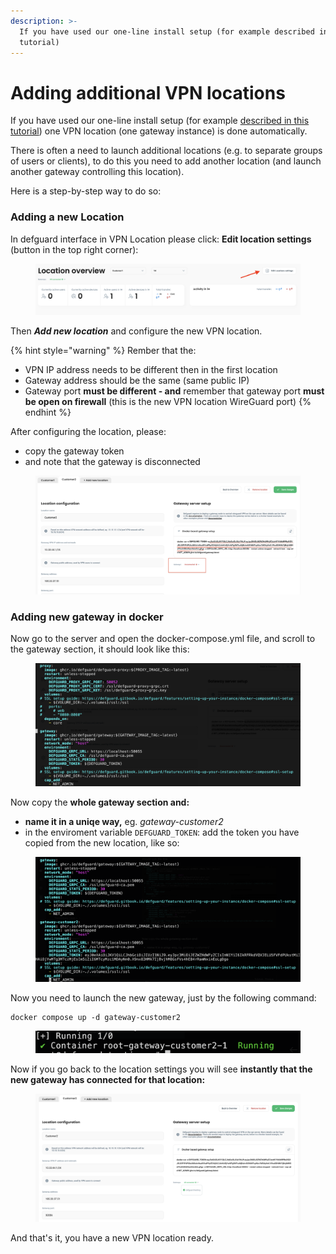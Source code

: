 ```yaml
---
description: >-
  If you have used our one-line install setup (for example described in this
  tutorial)
---
```


# Adding additional VPN locations

If you have used our one-line install setup (for example [described in this tutorial](./)) one VPN location (one gateway instance) is done automatically.

There is often a need to launch additional locations (e.g. to separate groups of users or clients), to do this you need to add another location (and launch another gateway controlling this location).

Here is a step-by-step way to do so:

### Adding a new Location

In defguard interface in VPN Location please click: **Edit location settings** (button in the top right corner):

<figure><img src="../../.gitbook/assets/Screenshot 2024-08-15 at 21.40.38.png" alt=""><figcaption></figcaption></figure>

Then _**Add new location**_ and configure the new VPN location.

{% hint style="warning" %}
Rember that the:

* VPN IP address needs to be different then in the first location
* Gateway address should be the same (same public IP)
* Gateway port **must be different - and** remember that gateway port **must be open on firewall** (this is the new VPN location WireGuard port)
{% endhint %}

After configuring the location, please:

* copy the gateway token
* and note that the gateway is disconnected

<figure><img src="../../.gitbook/assets/Screenshot 2024-08-15 at 21.28.25.png" alt=""><figcaption></figcaption></figure>

### Adding new gateway in docker

Now go to the server and open the docker-compose.yml file, and scroll to the gateway section, it should look like this:

<figure><img src="../../.gitbook/assets/docker-gw1.png" alt=""><figcaption></figcaption></figure>

Now copy the **whole gateway section and:**

* **name it in a uniqe way,** eg. _gateway-customer2_&#x20;
* in the enviroment variable `DEFGUARD_TOKEN`: add the token you have copied from the new location, like so:

<figure><img src="../../.gitbook/assets/Screenshot 2024-08-15 at 21.52.19.png" alt=""><figcaption></figcaption></figure>

Now you need to launch the new gateway, just by the following command:

```
docker compose up -d gateway-customer2
```

<figure><img src="../../.gitbook/assets/Screenshot 2024-08-15 at 21.54.02.png" alt=""><figcaption></figcaption></figure>

Now if you go back to the location settings you will see **instantly that the new gateway has connected for that location:**



<figure><img src="../../.gitbook/assets/Screenshot 2024-08-15 at 21.29.37.png" alt=""><figcaption></figcaption></figure>

And that's it, you have a new VPN location ready.

